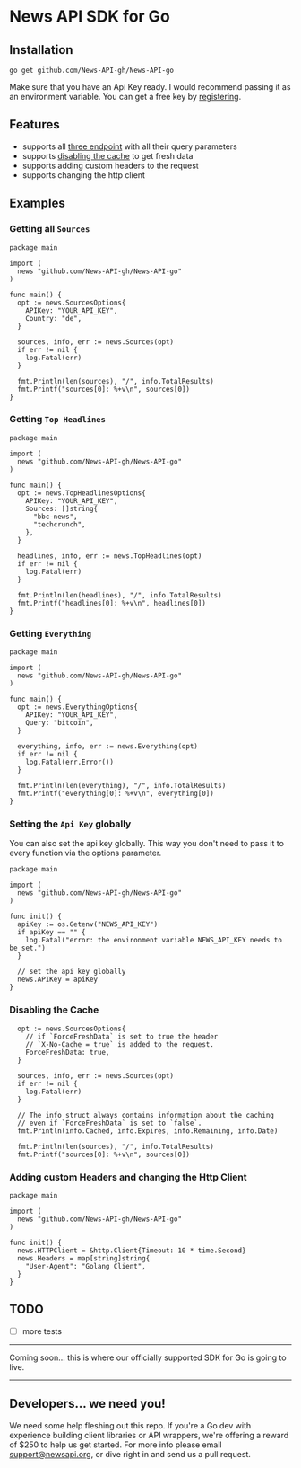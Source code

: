 # News API SDK for Go

## Installation

`go get github.com/News-API-gh/News-API-go`

Make sure that you have an Api Key ready. I would recommend passing it as an environment variable. You can get a free key by [registering](https://newsapi.org/register).

## Features

* supports all [three endpoint](https://newsapi.org/docs/endpoints) with all their query parameters
* supports [disabling the cache](https://newsapi.org/docs/caching) to get fresh data
* supports adding custom headers to the request
* supports changing the http client

## Examples

### Getting all `Sources`

```golang
package main

import (
  news "github.com/News-API-gh/News-API-go"
)

func main() {
  opt := news.SourcesOptions{
    APIKey: "YOUR_API_KEY",
    Country: "de",
  }

  sources, info, err := news.Sources(opt)
  if err != nil {
    log.Fatal(err)
  }

  fmt.Println(len(sources), "/", info.TotalResults)
  fmt.Printf("sources[0]: %+v\n", sources[0])
}
```

### Getting `Top Headlines`

```golang
package main

import (
  news "github.com/News-API-gh/News-API-go"
)

func main() {
  opt := news.TopHeadlinesOptions{
    APIKey: "YOUR_API_KEY",
    Sources: []string{
      "bbc-news",
      "techcrunch",
    },
  }

  headlines, info, err := news.TopHeadlines(opt)
  if err != nil {
    log.Fatal(err)
  }

  fmt.Println(len(headlines), "/", info.TotalResults)
  fmt.Printf("headlines[0]: %+v\n", headlines[0])
}
```

### Getting `Everything`

```golang
package main

import (
  news "github.com/News-API-gh/News-API-go"
)

func main() {
  opt := news.EverythingOptions{
    APIKey: "YOUR_API_KEY",
    Query: "bitcoin",
  }

  everything, info, err := news.Everything(opt)
  if err != nil {
    log.Fatal(err.Error())
  }

  fmt.Println(len(everything), "/", info.TotalResults)
  fmt.Printf("everything[0]: %+v\n", everything[0])
}
```

### Setting the `Api Key` globally

You can also set the api key globally. This way you don't need to pass it to every function via the options parameter.

```golang
package main

import (
  news "github.com/News-API-gh/News-API-go"
)

func init() {
  apiKey := os.Getenv("NEWS_API_KEY")
  if apiKey == "" {
    log.Fatal("error: the environment variable NEWS_API_KEY needs to be set.")
  }

  // set the api key globally
  news.APIKey = apiKey
}
```

### Disabling the Cache

```golang
  opt := news.SourcesOptions{
    // if `ForceFreshData` is set to true the header
    // `X-No-Cache = true` is added to the request.
    ForceFreshData: true,
  }

  sources, info, err := news.Sources(opt)
  if err != nil {
    log.Fatal(err)
  }

  // The info struct always contains information about the caching
  // even if `ForceFreshData` is set to `false`.
  fmt.Println(info.Cached, info.Expires, info.Remaining, info.Date)

  fmt.Println(len(sources), "/", info.TotalResults)
  fmt.Printf("sources[0]: %+v\n", sources[0])
```

### Adding custom Headers and changing the Http Client

```golang
package main

import (
  news "github.com/News-API-gh/News-API-go"
)

func init() {
  news.HTTPClient = &http.Client{Timeout: 10 * time.Second}
  news.Headers = map[string]string{
    "User-Agent": "Golang Client",
  }
}
```

## TODO

* [ ] more tests

---

Coming soon... this is where our officially supported SDK for Go is going to live.

---

## Developers... we need you!

We need some help fleshing out this repo. If you're a Go dev with experience building client libraries or API wrappers, we're offering a reward of $250 to help us get started. For more info please email support@newsapi.org, or dive right in and send us a pull request.
